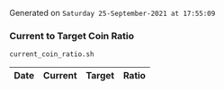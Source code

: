 Generated on `Saturday 25-September-2021 at 17:55:09`

### Current to Target Coin Ratio
`current_coin_ratio.sh`

Date|Current|Target|Ratio
---|---|---|---
